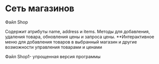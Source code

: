 # Сеть магазинов
Файл Shop

Содержит атрибуты name, address и items.
Методы для добавления, удаления товара, обновления цены и запроса цены.
**Интерактивное меню для добавления товаров в выбранный магазин и
другие возможности управления товарами и ценами

Файл Shop1- упрощенная версия программы
